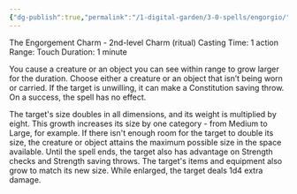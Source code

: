 ```yaml
---
{"dg-publish":true,"permalink":"/1-digital-garden/3-0-spells/engorgio/"}
---
```


The Engorgement Charm - 2nd-level Charm (ritual)
Casting Time: 1 action
Range: Touch
Duration: 1 minute

You cause a creature or an object you can see within range to grow larger for the duration. Choose either a creature or an object that isn’t being worn or carried. If the target is unwilling, it can make a Constitution saving throw. On a success, the spell has no effect.

The target's size doubles in all dimensions, and its weight is multiplied by eight. This growth increases its size by one category - from Medium to Large, for example. If there isn't enough room for the target to double its size, the creature or object attains the maximum possible size in the space available. Until the spell ends, the target also has advantage on Strength checks and Strength saving throws. The target's items and equipment also grow to match its new size. While enlarged, the target deals 1d4 extra damage.